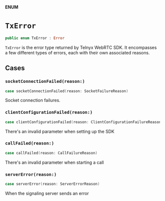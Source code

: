 **ENUM**

# `TxError`

```swift
public enum TxError : Error
```

`TxError` is the error type returned by Telnyx WebRTC SDK. It encompasses a few different types of errors, each with
their own associated reasons.

## Cases
### `socketConnectionFailed(reason:)`

```swift
case socketConnectionFailed(reason: SocketFailureReason)
```

Socket connection failures.

### `clientConfigurationFailed(reason:)`

```swift
case clientConfigurationFailed(reason: ClientConfigurationFailureReason)
```

There's an invalid parameter when setting up the SDK

### `callFailed(reason:)`

```swift
case callFailed(reason: CallFailureReason)
```

There's an invalid parameter when starting a call

### `serverError(reason:)`

```swift
case serverError(reason: ServerErrorReason)
```

When the signaling server sends an error
